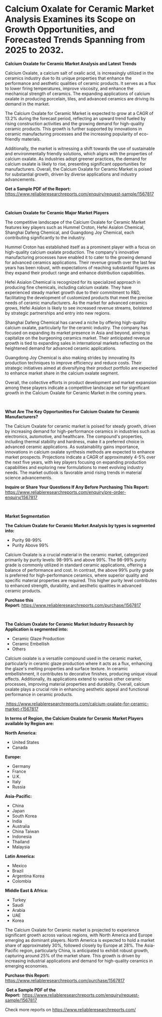 <p><h1>Calcium Oxalate for Ceramic Market Analysis Examines its Scope on Growth Opportunities, and Forecasted Trends Spanning from 2025 to 2032.</h1></p><p><strong>Calcium Oxalate for Ceramic Market Analysis and Latest Trends</strong></p>
<p><p>Calcium Oxalate, a calcium salt of oxalic acid, is increasingly utilized in the ceramics industry due to its unique properties that enhance the performance and aesthetic qualities of ceramic products. It serves as a flux to lower firing temperatures, improve viscosity, and enhance the mechanical strength of ceramics. The expanding applications of calcium oxalate in producing porcelain, tiles, and advanced ceramics are driving its demand in the market.</p><p>The Calcium Oxalate for Ceramic Market is expected to grow at a CAGR of 13.2% during the forecast period, reflecting an upward trend fueled by rising construction activities and the growing demand for high-quality ceramic products. This growth is further supported by innovations in ceramic manufacturing processes and the increasing popularity of eco-friendly materials. </p><p>Additionally, the market is witnessing a shift towards the use of sustainable and environmentally friendly solutions, which aligns with the properties of calcium oxalate. As industries adopt greener practices, the demand for calcium oxalate is likely to rise, presenting significant opportunities for manufacturers. Overall, the Calcium Oxalate for Ceramic Market is poised for substantial growth, driven by diverse applications and industry advancements.</p></p>
<p><strong>Get a Sample PDF of the Report:&nbsp;</strong> <a href="https://www.reliableresearchreports.com/enquiry/request-sample/1567817?utm_campaign=2230&utm_medium=2&utm_source=Github&utm_content=ia&utm_term=23032025&utm_id=calcium-oxalate-for-ceramic">https://www.reliableresearchreports.com/enquiry/request-sample/1567817</a></p>
<p>&nbsp;</p>
<p><strong>Calcium Oxalate for Ceramic Major Market Players</strong></p>
<p><p>The competitive landscape of the Calcium Oxalate for Ceramic Market features key players such as Hummel Croton, Hefei Asialon Chemical, Shanghai Dafeng Chemical, and Guangdong Joy Chemical, each contributing significantly to the industry.</p><p>Hummel Croton has established itself as a prominent player with a focus on high-quality calcium oxalate production. The company's innovative manufacturing processes have enabled it to cater to the growing demand for advanced ceramics applications. Their revenue growth over the last few years has been robust, with expectations of reaching substantial figures as they expand their product range and enhance distribution capabilities.</p><p>Hefei Asialon Chemical is recognized for its specialized approach in producing fine chemicals, including calcium oxalate. They have experienced steady market growth due to their commitment to R&D, facilitating the development of customized products that meet the precise needs of ceramic manufacturers. As the market for advanced ceramics grows, Hefei Asialon is likely to see increased revenue streams, bolstered by strategic partnerships and entry into new regions.</p><p>Shanghai Dafeng Chemical has carved a niche by offering high-quality calcium oxalate, particularly for the ceramic industry. The company has focused on expanding its market presence in Asia and beyond, aiming to capitalize on the burgeoning ceramics market. Their anticipated revenue growth is tied to expanding sales in international markets reflecting on the heightened demand for advanced ceramic applications.</p><p>Guangdong Joy Chemical is also making strides by innovating its production techniques to improve efficiency and reduce costs. Their strategic initiatives aimed at diversifying their product portfolio are expected to enhance market share in the calcium oxalate segment.</p><p>Overall, the collective efforts in product development and market expansion among these players indicate a competitive landscape set for significant growth in the Calcium Oxalate for Ceramic Market in the coming years.</p></p>
<p>&nbsp;</p>
<p><strong>What Are The Key Opportunities For Calcium Oxalate for Ceramic Manufacturers?</strong></p>
<p><p>The Calcium Oxalate for ceramic market is poised for steady growth, driven by increasing demand for high-performance ceramics in industries such as electronics, automotive, and healthcare. The compound's properties, including thermal stability and hardness, make it a preferred choice in advanced ceramic applications. As sustainability gains importance, innovations in calcium oxalate synthesis methods are expected to enhance market prospects. Projections indicate a CAGR of approximately 4-5% over the next five years, with key players focusing on expanding production capabilities and exploring new formulations to meet evolving industry needs. The market outlook is favorable amid rising trends in material science advancements.</p></p>
<p><strong>Inquire or Share Your Questions If Any Before Purchasing This Report:</strong> <a href="https://www.reliableresearchreports.com/enquiry/pre-order-enquiry/1567817?utm_campaign=2230&utm_medium=2&utm_source=Github&utm_content=ia&utm_term=23032025&utm_id=calcium-oxalate-for-ceramic">https://www.reliableresearchreports.com/enquiry/pre-order-enquiry/1567817</a></p>
<p>&nbsp;</p>
<p><strong>Market Segmentation</strong></p>
<p><strong>The Calcium Oxalate for Ceramic Market Analysis by types is segmented into:</strong></p>
<p><ul><li>Purity 98-99%</li><li>Purity Above 99%</li></ul></p>
<p><p>Calcium Oxalate is a crucial material in the ceramic market, categorized primarily by purity levels: 98-99% and above 99%. The 98-99% purity grade is commonly utilized in standard ceramic applications, offering a balance of performance and cost. In contrast, the above 99% purity grade is preferred for high-performance ceramics, where superior quality and specific material properties are required. This higher purity level contributes to enhanced strength, durability, and aesthetic qualities in advanced ceramic products.</p></p>
<p><strong>Purchase this Report:&nbsp;</strong><a href="https://www.reliableresearchreports.com/purchase/1567817?utm_campaign=2230&utm_medium=2&utm_source=Github&utm_content=ia&utm_term=23032025&utm_id=calcium-oxalate-for-ceramic">https://www.reliableresearchreports.com/purchase/1567817</a></p>
<p>&nbsp;</p>
<p><strong>The Calcium Oxalate for Ceramic Market Industry Research by Application is segmented into:</strong></p>
<p><ul><li>Ceramic Glaze Production</li><li>Ceramic Embellish</li><li>Others</li></ul></p>
<p><p>Calcium oxalate is a versatile compound used in the ceramic market, particularly in ceramic glaze production where it acts as a flux, enhancing the glaze's melting properties and surface texture. In ceramic embellishment, it contributes to decorative finishes, producing unique visual effects. Additionally, its applications extend to various other ceramic processes, improving material properties and durability. Overall, calcium oxalate plays a crucial role in enhancing aesthetic appeal and functional performance in ceramic products.</p></p>
<p><a href="https://www.reliableresearchreports.com/calcium-oxalate-for-ceramic-market-r1567817?utm_campaign=2230&utm_medium=2&utm_source=Github&utm_content=ia&utm_term=23032025&utm_id=calcium-oxalate-for-ceramic">&nbsp;https://www.reliableresearchreports.com/calcium-oxalate-for-ceramic-market-r1567817</a></p>
<p><strong>In terms of Region, the Calcium Oxalate for Ceramic Market Players available by Region are:</strong></p>
<p>
    <p> <strong> North America: </strong>
        <ul>
            <li>United States</li>
            <li>Canada</li>
        </ul>
        </p> 
    <p> <strong> Europe: </strong>
        <ul>
            <li>Germany</li>
            <li>France</li>
            <li>U.K.</li>
            <li>Italy</li>
            <li>Russia</li>
        </ul>
        </p> 
    <p> <strong> Asia-Pacific: </strong>
        <ul>
            <li>China</li>
            <li>Japan</li>
            <li>South Korea</li>
            <li>India</li>
            <li>Australia</li>
            <li>China Taiwan</li>
            <li>Indonesia</li>
            <li>Thailand</li>
            <li>Malaysia</li>
        </ul>
        </p> 
    <p> <strong> Latin America: </strong>
        <ul>
            <li>Mexico</li>
            <li>Brazil</li>
            <li>Argentina Korea</li>
            <li>Colombia</li>
        </ul>
        </p> 
    <p> <strong> Middle East & Africa: </strong>
        <ul>
            <li>Turkey</li>
            <li>Saudi</li>
            <li>Arabia</li>
            <li>UAE</li>
            <li>Korea</li>
        </ul>
    </p>
    </p>
<p><p>The Calcium Oxalate for Ceramic market is projected to experience significant growth across various regions, with North America and Europe emerging as dominant players. North America is expected to hold a market share of approximately 30%, followed closely by Europe at 28%. The Asia-Pacific region, particularly China, is anticipated to exhibit robust growth, capturing around 25% of the market share. This growth is driven by increasing industrial applications and demand for high-quality ceramics in emerging economies.</p></p>
<p><strong>Purchase this Report: </strong><a href="https://www.reliableresearchreports.com/purchase/1567817?utm_campaign=2230&utm_medium=2&utm_source=Github&utm_content=ia&utm_term=23032025&utm_id=calcium-oxalate-for-ceramic">https://www.reliableresearchreports.com/purchase/1567817</a></p>
<p>&nbsp;<strong>Get a Sample PDF of the Report:&nbsp;&nbsp;</strong><a href="https://www.reliableresearchreports.com/enquiry/request-sample/1567817?utm_campaign=2230&utm_medium=2&utm_source=Github&utm_content=ia&utm_term=23032025&utm_id=calcium-oxalate-for-ceramic">https://www.reliableresearchreports.com/enquiry/request-sample/1567817</a></p>
<p><strong></strong></p>
<p>Check more reports on <a href="https://www.reliableresearchreports.com/?utm_campaign=2230&utm_medium=2&utm_source=Github&utm_content=ia&utm_term=23032025&utm_id=calcium-oxalate-for-ceramic">https://www.reliableresearchreports.com/</a></p>
